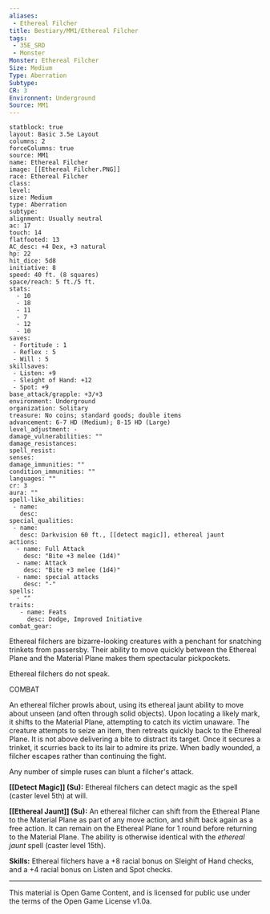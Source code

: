 ```yaml
---
aliases:
 - Ethereal Filcher
title: Bestiary/MM1/Ethereal Filcher
tags: 
 - 35E_SRD
 - Monster
Monster: Ethereal Filcher
Size: Medium
Type: Aberration
Subtype: 
CR: 3
Environnent: Underground
Source: MM1
---
```


```statblock
statblock: true
layout: Basic 3.5e Layout
columns: 2
forceColumns: true
source: MM1 
name: Ethereal Filcher
image: [[Ethereal Filcher.PNG]]
race: Ethereal Filcher
class: 
level: 
size: Medium
type: Aberration
subtype: 
alignment: Usually neutral
ac: 17
touch: 14
flatfooted: 13
AC_desc: +4 Dex, +3 natural
hp: 22
hit_dice: 5d8
initiative: 8
speed: 40 ft. (8 squares)
space/reach: 5 ft./5 ft.
stats:
  - 10
  - 18
  - 11
  - 7
  - 12
  - 10
saves:
 - Fortitude : 1
 - Reflex : 5
 - Will : 5
skillsaves:
 - Listen: +9
 - Sleight of Hand: +12
 - Spot: +9
base_attack/grapple: +3/+3
environment: Underground
organization: Solitary
treasure: No coins; standard goods; double items
advancement: 6-7 HD (Medium); 8-15 HD (Large)
level_adjustment: -
damage_vulnerabilities: ""
damage_resistances: 
spell_resist: 
senses: 
damage_immunities: ""
condition_immunities: ""
languages: ""
cr: 3
aura: ""
spell-like_abilities:
 - name: 
   desc: 
special_qualities:
 - name:
   desc: Darkvision 60 ft., [[detect magic]], ethereal jaunt
actions:
  - name: Full Attack
    desc: "Bite +3 melee (1d4)"
  - name: Attack
    desc: "Bite +3 melee (1d4)"
  - name: special attacks
    desc: "-"
spells:
  - ""
traits:
   - name: Feats
     desc: Dodge, Improved Initiative
combat_gear:  
```


Ethereal filchers are bizarre-looking creatures with a penchant for snatching trinkets from passersby. Their ability to move quickly between the Ethereal Plane and the Material Plane makes them spectacular pickpockets.

Ethereal filchers do not speak.

COMBAT

An ethereal filcher prowls about, using its ethereal jaunt ability to move about unseen (and often through solid objects). Upon locating a likely mark, it shifts to the Material Plane, attempting to catch its victim unaware. The creature attempts to seize an item, then retreats quickly back to the Ethereal Plane. It is not above delivering a bite to distract its target. Once it secures a trinket, it scurries back to its lair to admire its prize. When badly wounded, a filcher escapes rather than continuing the fight.

Any number of simple ruses can blunt a filcher's attack.


**[[Detect Magic]] (Su):** Ethereal filchers can detect magic as the spell (caster level 5th) at will.


**[[Ethereal Jaunt]] (Su):** An ethereal filcher can shift from the Ethereal Plane to the Material Plane as part of any move action, and shift back again as a free action. It can remain on the Ethereal Plane for 1 round before returning to the Material Plane. The ability is otherwise identical with the *ethereal jaunt* spell (caster level 15th).


**Skills:** Ethereal filchers have a +8 racial bonus on Sleight of Hand checks, and a +4 racial bonus on Listen and Spot checks.

---

This material is Open Game Content, and is licensed for public use under the terms of the Open Game License v1.0a.
